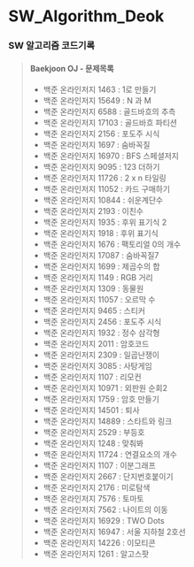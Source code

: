 # SW_Algorithm_Deok
### SW 알고리즘 코드기록
> #### Baekjoon OJ - 문제목록
> + 백준 온라인저지 1463 : 1로 만들기
> + 백준 온라인저지 15649 : N 과 M
> + 백준 온라인저지 6588 : 골드바흐의 추측
> + 백준 온라인저지 17103 : 골드바흐 파티션
> + 백준 온라인저지 2156 : 포도주 시식
> + 백준 온라인저지 1697 : 숨바꼭질
> + 백준 온라인저지 16970 : BFS 스페셜저지
> + 백준 온라인저지 9095 : 123 더하기
> + 백준 온라인저지 11726 : 2 x n 타일링
> + 백준 온라인저지 11052 : 카드 구매하기
> + 백준 온라인저지 10844 : 쉬운계단수
> + 백준 온라인저지 2193 : 이친수
> + 백준 온라인저지 1935 : 후위 표기식 2
> + 백준 온라인저지 1918 : 후위 표기식
> + 백준 온라인저지 1676 : 팩토리얼 0의 개수
> + 백준 온라인저지 17087 : 숨바꼭질7
> + 백준 온라인저지 1699 : 제곱수의 합
> + 백준 온라인저지 1149 : RGB 거리
> + 백준 온라인저지 1309 : 동물원
> + 백준 온라인저지 11057 : 오르막 수
> + 백준 온라인저지 9465 : 스티커
> + 백준 온라인저지 2456 : 포도주 시식
> + 백준 온라인저지 1932 : 정수 삼각형
> + 백준 온라인저지 2011 : 암호코드
> + 백준 온라인저지 2309 : 일곱난쟁이
> + 백준 온라인저지 3085 : 사탕게임
> + 백준 온라인저지 1107 : 리모컨
> + 백준 온라인저지 10971 : 외판원 순회2
> + 백준 온라인저지 1759 : 암호 만들기
> + 백준 온라인저지 14501 : 퇴사
> + 백준 온라인저지 14889 : 스타트와 링크
> + 백준 온라인저지 2529 : 부등호
> + 백준 온라인저지 1248 : 맞춰봐
> + 백준 온라인저지 11724 : 연결요소의 개수
> + 백준 온라인저지 1107 : 이분그래프
> + 백준 온라인저지 2667 : 단지번호붙이기
> + 백준 온라인저지 2176 : 미로탐색
> + 백준 온라인저지 7576 : 토마토
> + 백준 온라인저지 7562 : 나이트의 이동
> + 백준 온라인저지 16929 : TWO Dots
> + 백준 온라인저지 16947 : 서울 지하철 2호선
> + 백준 온라인저지 14226 : 이모티콘
> + 백준 온라인저지 1261 : 알고스팟
